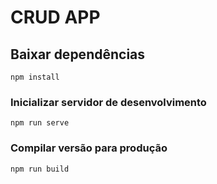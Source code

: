 # CRUD APP

## Baixar dependências
```
npm install
```

### Inicializar servidor de desenvolvimento
```
npm run serve
```

### Compilar versão para produção
```
npm run build
```
